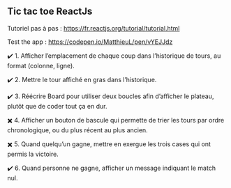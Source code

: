 ## Tic tac toe ReactJs

Tutoriel pas à pas : https://fr.reactjs.org/tutorial/tutorial.html

Test the app : https://codepen.io/MatthieuL/pen/vYEJJdz


:heavy_check_mark: 1. Afficher l’emplacement de chaque coup dans l’historique de tours, au format (colonne, ligne).

:heavy_check_mark: 2. Mettre le tour affiché en gras dans l’historique.

:heavy_check_mark: 3. Réécrire Board pour utiliser deux boucles afin d’afficher le plateau, plutôt que de coder tout ça en dur.

:heavy_multiplication_x: 4. Afficher un bouton de bascule qui permette de trier les tours par ordre chronologique, ou du plus récent au plus ancien.

:heavy_multiplication_x: 5. Quand quelqu’un gagne, mettre en exergue les trois cases qui ont permis la victoire.

:heavy_check_mark: 6. Quand personne ne gagne, afficher un message indiquant le match nul.
